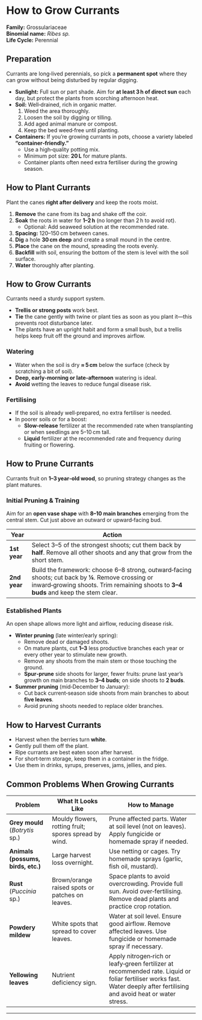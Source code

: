 # How to Grow Currants

**Family:** Grossulariaceae  
**Binomial name:** _Ribes sp._  
**Life Cycle:** Perennial  

## Preparation

Currants are long‑lived perennials, so pick a **permanent spot** where they can grow without being disturbed by regular digging.  

- **Sunlight:** Full sun or part shade. Aim for **at least 3 h of direct sun** each day, but protect the plants from scorching afternoon heat.  
- **Soil:** Well‑drained, rich in organic matter.  
  1. Weed the area thoroughly.  
  2. Loosen the soil by digging or tilling.  
  3. Add aged animal manure or compost.  
  4. Keep the bed weed‑free until planting.  
- **Containers:** If you’re growing currants in pots, choose a variety labeled **“container‑friendly.”**  
  - Use a high‑quality potting mix.  
  - Minimum pot size: **20 L** for mature plants.  
  - Container plants often need extra fertiliser during the growing season.

## How to Plant Currants

Plant the canes **right after delivery** and keep the roots moist.

1. **Remove** the cane from its bag and shake off the coir.  
2. **Soak** the roots in water for **1–2 h** (no longer than 2 h to avoid rot).  
   - Optional: Add seaweed solution at the recommended rate.  
3. **Spacing:** 120–150 cm between canes.  
4. **Dig** a hole **30 cm deep** and create a small mound in the centre.  
5. **Place** the cane on the mound, spreading the roots evenly.  
6. **Backfill** with soil, ensuring the bottom of the stem is level with the soil surface.  
7. **Water** thoroughly after planting.

## How to Grow Currants

Currants need a sturdy support system.  
- **Trellis or strong posts** work best.  
- **Tie** the cane gently with twine or plant ties as soon as you plant it—this prevents root disturbance later.  
- The plants have an upright habit and form a small bush, but a trellis helps keep fruit off the ground and improves airflow.

### Watering

- Water when the soil is dry **≈ 5 cm** below the surface (check by scratching a bit of soil).  
- **Deep, early‑morning or late‑afternoon** watering is ideal.  
- **Avoid** wetting the leaves to reduce fungal disease risk.

### Fertilising

- If the soil is already well‑prepared, no extra fertiliser is needed.  
- In poorer soils or for a boost:  
  - **Slow‑release** fertilizer at the recommended rate when transplanting or when seedlings are 5–10 cm tall.  
  - **Liquid** fertilizer at the recommended rate and frequency during fruiting or flowering.

## How to Prune Currants

Currants fruit on **1–3 year‑old wood**, so pruning strategy changes as the plant matures.

### Initial Pruning & Training

Aim for an **open vase shape** with **8–10 main branches** emerging from the central stem. Cut just above an outward or upward‑facing bud.

| Year | Action |
|------|--------|
| **1st year** | Select 3–5 of the strongest shoots; cut them back by **half**. Remove all other shoots and any that grow from the short stem. |
| **2nd year** | Build the framework: choose 6–8 strong, outward‑facing shoots; cut back by **¼**. Remove crossing or inward‑growing shoots. Trim remaining shoots to **3–4 buds** and keep the stem clear. |

### Established Plants

An open shape allows more light and airflow, reducing disease risk.

- **Winter pruning** (late winter/early spring):  
  - Remove dead or damaged shoots.  
  - On mature plants, cut **1–3** less productive branches each year or every other year to stimulate new growth.  
  - Remove any shoots from the main stem or those touching the ground.  
  - **Spur‑prune** side shoots for larger, fewer fruits: prune last year’s growth on main branches to **3–4 buds**; on side shoots to **2 buds**.  
- **Summer pruning** (mid‑December to January):  
  - Cut back current‑season side shoots from main branches to about **five leaves**.  
  - Avoid pruning shoots needed to replace older branches.

## How to Harvest Currants

- Harvest when the berries turn **white**.  
- Gently pull them off the plant.  
- Ripe currants are best eaten soon after harvest.  
- For short‑term storage, keep them in a container in the fridge.  
- Use them in drinks, syrups, preserves, jams, jellies, and pies.

## Common Problems When Growing Currants

| Problem | What It Looks Like | How to Manage |
|---------|--------------------|---------------|
| **Grey mould** (_Botrytis_ sp.) | Mouldy flowers, rotting fruit; spores spread by wind. | Prune affected parts. Water at soil level (not on leaves). Apply fungicide or homemade spray if needed. |
| **Animals (possums, birds, etc.)** | Large harvest loss overnight. | Use netting or cages. Try homemade sprays (garlic, fish oil, mustard). |
| **Rust** (_Puccinia_ sp.) | Brown/orange raised spots or patches on leaves. | Space plants to avoid overcrowding. Provide full sun. Avoid over‑fertilising. Remove dead plants and practice crop rotation. |
| **Powdery mildew** | White spots that spread to cover leaves. | Water at soil level. Ensure good airflow. Remove affected leaves. Use fungicide or homemade spray if necessary. |
| **Yellowing leaves** | Nutrient deficiency sign. | Apply nitrogen‑rich or leafy‑green fertilizer at recommended rate. Liquid or foliar fertiliser works fast. Water deeply after fertilising and avoid heat or water stress. |

---